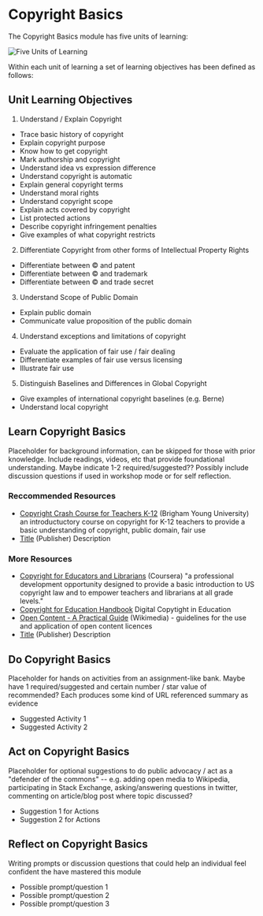 # Copyright Basics

The Copyright Basics module has five units of learning:

![Five Units of Learning](https://github.com/creativecommons/cc-cert-map/blob/master/img/copyright.jpg "Copyright Basics")

Within each unit of learning a set of learning objectives has been defined as follows:

## Unit Learning Objectives

1. Understand / Explain Copyright
  * Trace basic history of copyright
  * Explain copyright purpose
  * Know how to get copyright
  * Mark authorship and copyright
  * Understand idea vs expression difference
  * Understand copyright is automatic
  * Explain general copyright terms
  * Understand moral rights
  * Understand copyright scope
  * Explain acts covered by copyright
  * List protected actions
  * Describe copyright infringement penalties
  * Give examples of what copyright restricts
2. Differentiate Copyright from other forms of Intellectual Property Rights
  * Differentiate between © and patent
  * Differentiate between © and trademark
  * Differentiate between © and trade secret 
3.  Understand Scope of Public Domain
  * Explain public domain
  * Communicate value proposition of the public domain  
4.  Understand exceptions and limitations of copyright
  * Evaluate the application of fair use / fair dealing
  * Differentiate examples of fair use versus licensing
  * Illustrate fair use 
5. Distinguish Baselines and Differences in Global Copyright
  * Give examples of international copyright baselines (e.g. Berne)
  * Understand local copyright


## Learn Copyright Basics

Placeholder for background information, can be skipped for those with prior knowledge. Include readings, videos, etc that provide foundational understanding. Maybe indicate  1-2 required/suggested?? Possibly include discussion questions if used in workshop mode or for self reflection.

### Reccommended Resources

* [Copyright Crash Course for Teachers K-12](http://iptla.byu.edu/courses/copyright_crash_course_for_teachers)  (Brigham Young University) an introductuctory course on copyright for K-12 teachers to provide a basic understanding of copyright, public domain, fair use 
* [Title](http://) (Publisher) Description

### More Resources

* [Copyright for Educators and Librarians](https://www.coursera.org/learn/copyright-for-education) (Coursera) "a professional development opportunity designed to provide a basic introduction to US copyright law and to empower teachers and librarians at all grade levels."  
* [Copyright for Education Handbook](http://www.diceproject.ch/wp-content/uploads/2011/11/Handbook_web_en_2.pdf)  Digital Copytight in Education
* [Open Content - A Practical Guide](https://meta.wikimedia.org/wiki/Open_Content_-_A_Practical_Guide_to_Using_Creative_Commons_Licences) (Wikimedia) - guidelines for the use and application of open content licences 
* [Title](http://) (Publisher) Description


## Do Copyright Basics

Placeholder for hands on activities from an assignment-like bank. Maybe have 1 required/suggested and certain number / star value of recommended? Each produces some kind of URL referenced summary as evidence

* Suggested Activity 1
* Suggested Activity 2

## Act on Copyright Basics

Placeholder for optional suggestions to do public advocacy / act as a "defender of the commons"  -- e.g.  adding open media to Wikipedia, participating in Stack Exchange, asking/answering questions in twitter, commenting on article/blog post where topic discussed?

* Suggestion 1 for Actions
* Suggestion 2 for Actions

## Reflect on Copyright Basics

Writing prompts or discussion questions that could help an individual feel confident the have mastered this module

* Possible prompt/question 1
* Possible prompt/question 2
* Possible prompt/question 3

